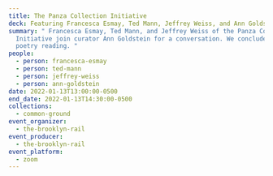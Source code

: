 ```yaml
---
title: The Panza Collection Initiative
deck: Featuring Francesca Esmay, Ted Mann, Jeffrey Weiss, and Ann Goldstein
summary: " Francesca Esmay, Ted Mann, and Jeffrey Weiss of the Panza Collection
  Initiative join curator Ann Goldstein for a conversation. We conclude with a
  poetry reading. "
people:
  - person: francesca-esmay
  - person: ted-mann
  - person: jeffrey-weiss
  - person: ann-goldstein
date: 2022-01-13T13:00:00-0500
end_date: 2022-01-13T14:30:00-0500
collections:
  - common-ground
event_organizer:
  - the-brooklyn-rail
event_producer:
  - the-brooklyn-rail
event_platform:
  - zoom
---
```

